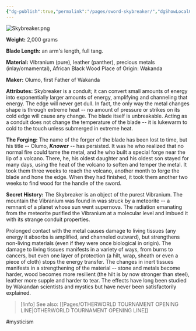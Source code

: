 ```yaml
---
{"dg-publish":true,"permalink":"/pages/sword-skybreaker/","dgShowLocalGraph":true}
---
```



![Skybreaker.png](/img/user/Assets/Skybreaker.png)

**Weight:** 2,000 grams

**Blade Length:** an arm's length, full tang.

**Material:** Vibranium (pure), leather (panther), precious metals (inlay/ornamental), African Black Wood Place of Origin: Wakanda

**Maker:** Olumo, first Father of Wakanda

**Attributes:** Skybreaker is a conduit; it can convert small amounts of energy into exponentially larger amounts of energy, amplifying and channeling that energy. The edge will never get dull. In fact, the only way the metal changes shape is through extreme heat -- no amount of pressure or strikes on its cold edge will cause any change. The blade itself is unbreakable. Acting as a conduit does not change the temperature of the blade -- it is lukewarm to cold to the touch unless submerged in extreme heat.

**The Forging:** The name of the forger of the blade has been lost to time, but his title -- Olumo, ***Knower*** -- has persisted. It was he who realized that no normal fire could tame the metal, and he who built a special forge near the lip of a volcano. There, he, his oldest daughter and his oldest son stayed for many days, using the heat of the volcano to soften and temper the metal. It took them three weeks to reach the volcano, another month to forge the blade and hone the edge. When they had finished, it took them another two weeks to find wood for the handle of the sword.

**Secret History:** The Skybreaker is an object of the purest Vibranium. The mountain the Vibranium was found in was struck by a meteorite -- a remnant of a planet whose sun went supernova. The radiation emanating from the meteorite purified the Vibranium at a molecular level and imbued it with its strange conduit properties.

Prolonged contact with the metal causes damage to living tissues (any energy it absorbs is amplified, and channeled outward), but strengthens non-living materials (even if they were once biological in origin). The damage to living tissues manifests in a variety of ways, from burns to cancers, but even one layer of protection (a hilt, wrap, sheath or even a piece of cloth) stops the energy transfer. The changes in inert tissues manifests in a strengthening of the material -- stone and metals become harder, wood becomes more resilient (the hilt is by now stronger than steel), leather more supple and harder to tear. The effects have long been studied by Wakandan scientists and mystics but have never been satisfactorily explained.

>[!info] See also:
>[[Pages/OTHERWORLD TOURNAMENT OPENING LINE\|OTHERWORLD TOURNAMENT OPENING LINE]]

#mysticism 